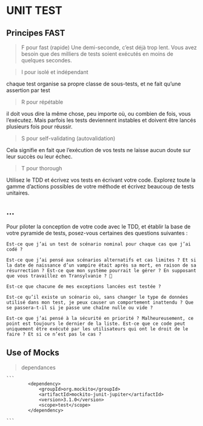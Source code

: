 # UNIT  TEST

## Principes FAST

> F pour fast (rapide)
 Une demi-seconde, c’est déjà trop lent. Vous avez besoin que des milliers de tests soient exécutés en moins de quelques secondes.

>I pour isolé et indépendant

 chaque test organise sa propre classe de sous-tests, et ne fait qu’une assertion par test

>R pour répétable

 il doit vous dire la même chose, peu importe où, ou combien de fois, vous l’exécutez. Mais parfois les tests deviennent instables et doivent être lancés plusieurs fois pour réussir.

>S pour self-validating (autovalidation)

Cela signifie en fait que l’exécution de vos tests ne laisse aucun doute sur leur succès ou leur échec. 

>T pour thorough

 Utilisez le TDD et écrivez vos tests en écrivant votre code. Explorez toute la gamme d’actions possibles de votre méthode et écrivez beaucoup de tests unitaires.


## ...

Pour piloter la conception de votre code avec le TDD, et établir la base de votre pyramide de tests, posez-vous certaines des questions suivantes :

    Est-ce que j’ai un test de scénario nominal pour chaque cas que j’ai codé ?

    Est-ce que j’ai pensé aux scénarios alternatifs et cas limites ? Et si la date de naissance d’un vampire était après sa mort, en raison de sa résurrection ? Est-ce que mon système pourrait le gérer ? En supposant que vous travaillez en Transylvanie ? 🦇

    Est-ce que chacune de mes exceptions lancées est testée ?

    Est-ce qu’il existe un scénario où, sans changer le type de données utilisé dans mon test, je peux causer un comportement inattendu ? Que se passera-t-il si je passe une chaîne nulle ou vide ? 

    Est-ce que j’ai pensé à la sécurité en priorité ? Malheureusement, ce point est toujours le dernier de la liste. Est-ce que ce code peut uniquement être exécuté par les utilisateurs qui ont le droit de le faire ? Et si ce n’est pas le cas ?



## Use of Mocks

> dependances

    ```
            <dependency>
                <groupId>org.mockito</groupId>
                <artifactId>mockito-junit-jupiter</artifactId>
                <version>3.1.0</version>
                <scope>test</scope>
            </dependency>

    ```


